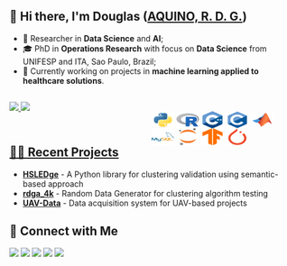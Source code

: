 ## 👋 Hi there, I'm Douglas ([AQUINO, R. D. G.](https://github.com/aquinordg)) 

- 🔬 Researcher in **Data Science** and **AI**;
- 🎓 PhD in **Operations Research** with focus on **Data Science** from UNIFESP and ITA, Sao Paulo, Brazil;
- 💼 Currently working on projects in **machine learning applied to healthcare solutions**.

<div style="float: left; width:50%;">
  <a href="https://github.com/aquinordg">
  <img height="180em" src="https://github-readme-stats.vercel.app/api?username=aquinordg&show_icons=true&theme=dracula&include_all_commits=true&count_private=true"/>
  <img height="180em" src="https://github-readme-stats.vercel.app/api/top-langs/?username=aquinordg&layout=compact&langs_count=7&theme=dracula"/>
</div>
<div style="float: left; width:50%;"><br>
  <img align="center" alt="Aquinordg-Python" height="30" width="40" src="https://raw.githubusercontent.com/devicons/devicon/master/icons/python/python-original.svg">
  <img align="center" alt="Aquinordg-R" height="30" width="40" src="https://raw.githubusercontent.com/devicons/devicon/master/icons/r/r-original.svg">
  <img align="center" alt="Aquinordg-Cplusplus" height="30" width="40" src="https://raw.githubusercontent.com/devicons/devicon/master/icons/cplusplus/cplusplus-original.svg">
  <img align="center" alt="Aquinordg-C" height="30" width="40" src="https://raw.githubusercontent.com/devicons/devicon/master/icons/c/c-original.svg"> <!-- Usei C++ aqui, pois Ladder não tem ícone oficial -->
  <img align="center" alt="Aquinordg-Matlab" height="30" width="40" src="https://raw.githubusercontent.com/devicons/devicon/master/icons/matlab/matlab-original.svg">
  <img align="center" alt="Aquinordg-SQL" height="30" width="40" src="https://raw.githubusercontent.com/devicons/devicon/master/icons/mysql/mysql-original-wordmark.svg">
  <img align="center" alt="Aquinordg-Jupyter" height="30" width="40" src="https://raw.githubusercontent.com/devicons/devicon/master/icons/jupyter/jupyter-original.svg">
  <img align="center" alt="Aquinordg-TensorFlow" height="30" width="40" src="https://raw.githubusercontent.com/devicons/devicon/master/icons/tensorflow/tensorflow-original.svg">
  <img align="center" alt="Aquinordg-Pytorch" height="30" width="40" src="https://raw.githubusercontent.com/devicons/devicon/master/icons/pytorch/pytorch-original.svg">
</div>

## 👨‍💻 Recent Projects

- [**HSLEDge**](https://github.com/aquinordg/hsledge) - A Python library for clustering validation using semantic-based approach
- [**rdga_4k**](https://github.com/aquinordg/rdga_4k) - Random Data Generator for clustering algorithm testing
- [**UAV-Data**](https://github.com/aquinordg/UAV-Data) - Data acquisition system for UAV-based projects
   
## 🔗 Connect with Me
<div>
      <a href = "mailto:aquinordga@gmail.com"><img src="https://img.shields.io/badge/-Gmail-%23333?style=for-the-badge&logo=gmail&logoColor=white" target="_blank"></a>
      <a href="https://www.linkedin.com/in/douglas-de-aquino-68000364/" target="_blank"><img src="https://img.shields.io/badge/-LinkedIn-%230077B5?style=for-the-badge&logo=linkedin&logoColor=white" target="_blank"></a> 
      <a href="https://scholar.google.com/citations?user=r5WsvKgAAAAJ&hl" target="_blank"><img src="https://img.shields.io/badge/-Google%20Scholar-%230077B5?style=for-the-badge&logo=google-scholar&logoColor=white" target="_blank"></a>
      <a href="https://orcid.org/0000-0002-8486-8354" target="_blank"><img src="https://img.shields.io/badge/-ORCID-%230077B5?style=for-the-badge&logo=orcid&logoColor=white" target="_blank"></a>
      <a href="http://lattes.cnpq.br/2373005809061037" target="_blank"><img src="https://img.shields.io/badge/-Lattes-%230077B5?style=for-the-badge&logo=lattes&logoColor=white" target="_blank"></a>
</div>


